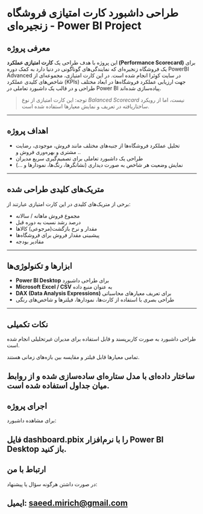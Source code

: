 # طراحی داشبورد کارت امتیازی فروشگاه زنجیره‌ای - Power BI Project

##  معرفی پروژه

این پروژه با هدف طراحی یک **کارت امتیازی عملکرد (Performance Scorecard)** برای یک فروشگاه زنجیره‌ای که نمایندگی‌های گوناگونی در دنیا دارد به کمک دوره PowerBI Advanced در سایت کوِئرا انجام شده است. در این کارت امتیازی، مجموعه‌ای از شاخص‌های کلیدی عملکرد (KPIs) جهت ارزیابی عملکرد فروشگاه‌ها در ابعاد مختلف طراحی و در قالب یک داشبورد تعاملی در Power BI پیاده‌سازی شده‌اند.

> توجه: این کارت امتیازی از نوع *Balanced Scorecard* نیست، اما از رویکرد ساختاریافته در تعریف و نمایش معیارها استفاده شده است.

---

##  اهداف پروژه

- تحلیل عملکرد فروشگاه‌ها از جنبه‌های مختلف مانند فروش، موجودی، رضایت مشتری و بهره‌وری فروش و ..  
- طراحی یک داشبورد تعاملی برای تصمیم‌گیری سریع مدیران  
- نمایش وضعیت هر شاخص به صورت دیداری (نشانگرها، رنگ‌ها، نمودارها و ...)  

---

##  متریک‌های کلیدی طراحی شده

برخی از متریک‌های کلیدی در این کارت امتیازی عبارتند از:

- مجموع فروش ماهانه / سالانه  
- درصد رشد نسبت به دوره قبل  
- مقدار و نرخ بازگشت(مرجوعی) کالاها
- پیشبینی مقدار فروش برای فروشگاه‌ها   
- مقادیر بودجه   

---

##  ابزارها و تکنولوژی‌ها

- **Power BI Desktop** برای طراحی داشبورد  
- **Microsoft Excel / CSV** به عنوان منبع داده  
- **DAX (Data Analysis Expressions)** برای تعریف معیارهای محاسباتی  
- طراحی بصری با استفاده از کارت‌ها، نمودارها، فیلترها و شاخص‌های رنگی

---

##  نکات تکمیلی
طراحی داشبورد به صورت کاربرپسند و قابل استفاده برای مدیران غیرتحلیلی انجام شده است.

تمامی معیارها قابل فیلتر و مقایسه بین بازه‌های زمانی هستند.

ساختار داده‌ای با مدل ستاره‌ای ساده‌سازی شده و از روابط میان جداول استفاده شده است.
---

##  اجرای پروژه
برای مشاهده داشبورد:

فایل dashboard.pbix را با نرم‌افزار Power BI Desktop باز کنید.
---

##  ارتباط با من
در صورت داشتن هرگونه سؤال یا پیشنهاد:

ایمیل: saeed.mirich@gmail.com
---
